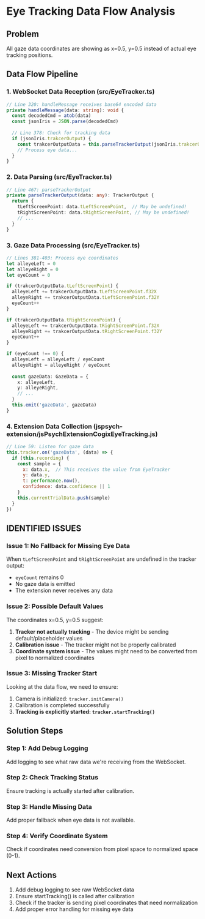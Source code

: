 # Eye Tracking Data Flow Analysis

## Problem
All gaze data coordinates are showing as x=0.5, y=0.5 instead of actual eye tracking positions.

## Data Flow Pipeline

### 1. WebSocket Data Reception (src/EyeTracker.ts)
```typescript
// Line 320: handleMessage receives base64 encoded data
private handleMessage(data: string): void {
  const decodedCmd = atob(data)
  const jsonIris = JSON.parse(decodedCmd)
  
  // Line 378: Check for tracking data
  if (jsonIris.trakcerOutput) {
    const trakcerOutputData = this.parseTrackerOutput(jsonIris.trakcerOutput)
    // Process eye data...
  }
}
```

### 2. Data Parsing (src/EyeTracker.ts)
```typescript
// Line 467: parseTrackerOutput
private parseTrackerOutput(data: any): TrackerOutput {
  return {
    tLeftScreenPoint: data.tLeftScreenPoint,  // May be undefined!
    tRightScreenPoint: data.tRightScreenPoint, // May be undefined!
    // ...
  }
}
```

### 3. Gaze Data Processing (src/EyeTracker.ts)
```typescript
// Lines 381-403: Process eye coordinates
let alleyeLeft = 0
let alleyeRight = 0
let eyeCount = 0

if (trakcerOutputData.tLeftScreenPoint) {
  alleyeLeft += trakcerOutputData.tLeftScreenPoint.f32X
  alleyeRight += trakcerOutputData.tLeftScreenPoint.f32Y
  eyeCount++
}

if (trakcerOutputData.tRightScreenPoint) {
  alleyeLeft += trakcerOutputData.tRightScreenPoint.f32X
  alleyeRight += trakcerOutputData.tRightScreenPoint.f32Y
  eyeCount++
}

if (eyeCount !== 0) {
  alleyeLeft = alleyeLeft / eyeCount
  alleyeRight = alleyeRight / eyeCount
  
  const gazeData: GazeData = {
    x: alleyeLeft,
    y: alleyeRight,
    // ...
  }
  this.emit('gazeData', gazeData)
}
```

### 4. Extension Data Collection (jspsych-extension/jsPsychExtensionCogixEyeTracking.js)
```javascript
// Line 59: Listen for gaze data
this.tracker.on('gazeData', (data) => {
  if (this.recording) {
    const sample = {
      x: data.x,  // This receives the value from EyeTracker
      y: data.y,
      t: performance.now(),
      confidence: data.confidence || 1
    }
    this.currentTrialData.push(sample)
  }
})
```

## IDENTIFIED ISSUES

### Issue 1: No Fallback for Missing Eye Data
When `tLeftScreenPoint` and `tRightScreenPoint` are undefined in the tracker output:
- `eyeCount` remains 0
- No gaze data is emitted
- The extension never receives any data

### Issue 2: Possible Default Values
The coordinates x=0.5, y=0.5 suggest:
1. **Tracker not actually tracking** - The device might be sending default/placeholder values
2. **Calibration issue** - The tracker might not be properly calibrated
3. **Coordinate system issue** - The values might need to be converted from pixel to normalized coordinates

### Issue 3: Missing Tracker Start
Looking at the data flow, we need to ensure:
1. Camera is initialized: `tracker.initCamera()`
2. Calibration is completed successfully
3. **Tracking is explicitly started: `tracker.startTracking()`**

## Solution Steps

### Step 1: Add Debug Logging
Add logging to see what raw data we're receiving from the WebSocket.

### Step 2: Check Tracking Status
Ensure tracking is actually started after calibration.

### Step 3: Handle Missing Data
Add proper fallback when eye data is not available.

### Step 4: Verify Coordinate System
Check if coordinates need conversion from pixel space to normalized space (0-1).

## Next Actions
1. Add debug logging to see raw WebSocket data
2. Ensure startTracking() is called after calibration
3. Check if the tracker is sending pixel coordinates that need normalization
4. Add proper error handling for missing eye data
